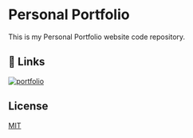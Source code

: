 # Personal Portfolio
This is my Personal Portfolio website code repository.

## 🔗 Links
[![portfolio](https://img.shields.io/badge/my_portfolio-000?style=for-the-badge&logo=ko-fi&logoColor=white)](https://shantanuvidhate.netlify.app/)

## License

[MIT](https://github.com/shantanuvidhate/Portfolio/blob/master/LICENSE.txt)
